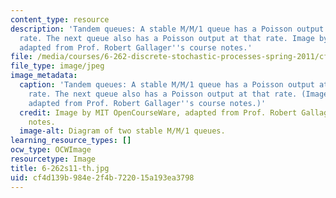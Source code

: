 ```yaml
---
content_type: resource
description: 'Tandem queues: A stable M/M/1 queue has a Poisson output at the input
  rate. The next queue also has a Poisson output at that rate. Image by MIT OpenCourseWare,
  adapted from Prof. Robert Gallager''s course notes.'
file: /media/courses/6-262-discrete-stochastic-processes-spring-2011/cf4d139b984e2f4b722015a193ea3798_6-262s11-th.jpg
file_type: image/jpeg
image_metadata:
  caption: 'Tandem queues: A stable M/M/1 queue has a Poisson output at the input
    rate. The next queue also has a Poisson output at that rate. (Image by MIT OpenCourseWare,
    adapted from Prof. Robert Gallager''s course notes.)'
  credit: Image by MIT OpenCourseWare, adapted from Prof. Robert Gallager's course
    notes.
  image-alt: Diagram of two stable M/M/1 queues.
learning_resource_types: []
ocw_type: OCWImage
resourcetype: Image
title: 6-262s11-th.jpg
uid: cf4d139b-984e-2f4b-7220-15a193ea3798
---
```

